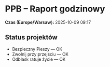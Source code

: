 # PPB – Raport godzinowy
**Czas (Europe/Warsaw):** 2025-10-09 09:17

## Status projektów
- Bezpieczny Pieszy — OK
- Zwolnij przy przejściu — OK
- Odblask ratuje życie — OK

